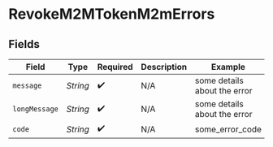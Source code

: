 # RevokeM2MTokenM2mErrors


## Fields

| Field                        | Type                         | Required                     | Description                  | Example                      |
| ---------------------------- | ---------------------------- | ---------------------------- | ---------------------------- | ---------------------------- |
| `message`                    | *String*                     | :heavy_check_mark:           | N/A                          | some details about the error |
| `longMessage`                | *String*                     | :heavy_check_mark:           | N/A                          | some details about the error |
| `code`                       | *String*                     | :heavy_check_mark:           | N/A                          | some_error_code              |